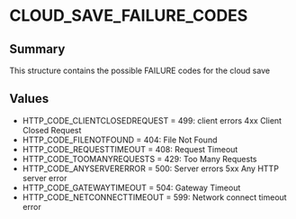 # CLOUD_SAVE_FAILURE_CODES

## Summary
This structure contains the possible FAILURE codes for the cloud save

## Values
* HTTP_CODE_CLIENTCLOSEDREQUEST = 499: client errors 4xx
Client Closed Request
* HTTP_CODE_FILENOTFOUND = 404: File Not Found
* HTTP_CODE_REQUESTTIMEOUT = 408: Request Timeout
* HTTP_CODE_TOOMANYREQUESTS = 429: Too Many Requests
* HTTP_CODE_ANYSERVERERROR = 500: Server errors 5xx
Any HTTP server error
* HTTP_CODE_GATEWAYTIMEOUT = 504: Gateway Timeout
* HTTP_CODE_NETCONNECTTIMEOUT = 599: Network connect timeout error